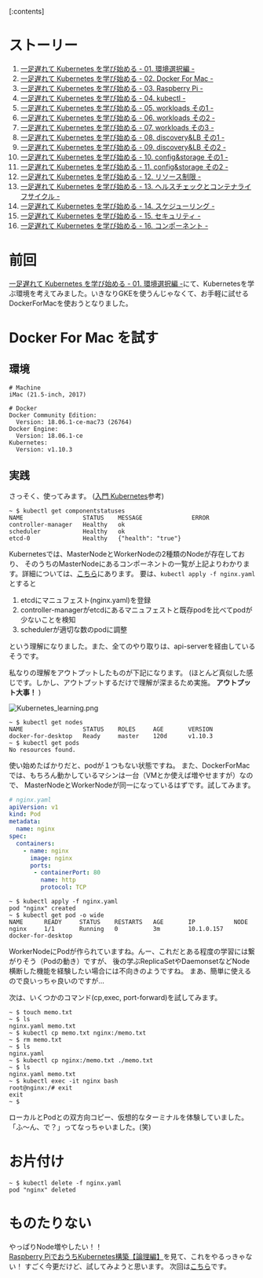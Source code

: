 <!-- 
title: 一足遅れて Kubernetes を学び始める - 02. Docker For Mac -
date: 2019-04-27T00:00:00+09:00
draft: false
description: 
image: 
icon: 😎
-->

[:contents]

# ストーリー
1. [一足遅れて Kubernetes を学び始める - 01. 環境選択編 -](BASE_URL/blog/contents/start_the_learning_kubernetes_01)
1. [一足遅れて Kubernetes を学び始める - 02. Docker For Mac -](BASE_URL/blog/contents/start_the_learning_kubernetes_02)
1. [一足遅れて Kubernetes を学び始める - 03. Raspberry Pi -](BASE_URL/blog/contents/start_the_learning_kubernetes_03)
1. [一足遅れて Kubernetes を学び始める - 04. kubectl -](BASE_URL/blog/contents/start_the_learning_kubernetes_04)
1. [一足遅れて Kubernetes を学び始める - 05. workloads その1 -](BASE_URL/blog/contents/start_the_learning_kubernetes_05)
1. [一足遅れて Kubernetes を学び始める - 06. workloads その2 -](BASE_URL/blog/contents/start_the_learning_kubernetes_06)
1. [一足遅れて Kubernetes を学び始める - 07. workloads その3 -](BASE_URL/blog/contents/start_the_learning_kubernetes_07)
1. [一足遅れて Kubernetes を学び始める - 08. discovery&LB その1 -](BASE_URL/blog/contents/start_the_learning_kubernetes_08)
1. [一足遅れて Kubernetes を学び始める - 09. discovery&LB その2 -](BASE_URL/blog/contents/start_the_learning_kubernetes_09)
1. [一足遅れて Kubernetes を学び始める - 10. config&storage その1 -](BASE_URL/blog/contents/start_the_learning_kubernetes_10)
1. [一足遅れて Kubernetes を学び始める - 11. config&storage その2 -](BASE_URL/blog/contents/start_the_learning_kubernetes_11)
1. [一足遅れて Kubernetes を学び始める - 12. リソース制限 -](BASE_URL/blog/contents/start_the_learning_kubernetes_12)
1. [一足遅れて Kubernetes を学び始める - 13. ヘルスチェックとコンテナライフサイクル -](BASE_URL/blog/contents/start_the_learning_kubernetes_13)
1. [一足遅れて Kubernetes を学び始める - 14. スケジューリング -](BASE_URL/blog/contents/start_the_learning_kubernetes_14)
1. [一足遅れて Kubernetes を学び始める - 15. セキュリティ -](BASE_URL/blog/contents/start_the_learning_kubernetes_15)
1. [一足遅れて Kubernetes を学び始める - 16. コンポーネント -](BASE_URL/blog/contents/start_the_learning_kubernetes_16)

# 前回
[一足遅れて Kubernetes を学び始める - 01. 環境選択編 -](BASE_URL/blog/contents/start_the_learning_kubernetes_01)にて、Kubernetesを学ぶ環境を考えてみました。いきなりGKEを使うんじゃなくて、お手軽に試せるDockerForMacを使おうとなりました。

# Docker For Mac を試す

## 環境

```
# Machine
iMac (21.5-inch, 2017)
```
```
# Docker
Docker Community Edition:
  Version: 18.06.1-ce-mac73 (26764)
Docker Engine:
  Version: 18.06.1-ce
Kubernetes:
  Version: v1.10.3
```

## 実践
さっそく、使ってみます。 ([入門 Kubernetes](https://www.oreilly.co.jp/books/9784873118406/)参考)

```shell
~ $ kubectl get componentstatuses
NAME                 STATUS    MESSAGE              ERROR
controller-manager   Healthy   ok
scheduler            Healthy   ok
etcd-0               Healthy   {"health": "true"}
```
Kubernetesでは、MasterNodeとWorkerNodeの2種類のNodeが存在しており、
そのうちのMasterNodeにあるコンポーネントの一覧が上記よりわかります。詳細については、[こちら](https://qiita.com/tkusumi/items/c2a92cd52bfdb9edd613)にあります。
要は、`kubectl apply -f nginx.yaml` とすると

1. etcdにマニュフェスト(nginx.yaml)を登録
1. controller-managerがetcdにあるマニュフェストと既存podを比べてpodが少ないことを検知
1. schedulerが適切な数のpodに調整

という理解になりました。また、全てのやり取りは、api-serverを経由しているそうです。

私なりの理解をアウトプットしたものが下記になります。
(ほとんど真似した感じです。しかし、アウトプットするだけで理解が深まるため実施。 **アウトプット大事！** )

![Kubernetes_learning.png](https://qiita-image-store.s3.ap-northeast-1.amazonaws.com/0/143813/f53b8321-a01c-c03e-77cb-2e90a1ca30ef.png)


```shell
~ $ kubectl get nodes
NAME                 STATUS    ROLES     AGE       VERSION
docker-for-desktop   Ready     master    120d      v1.10.3
~ $ kubectl get pods
No resources found.
```
使い始めたばかりだと、podが１つもない状態ですね。
また、DockerForMacでは、もちろん動かしているマシンは一台（VMとか使えば増やせますが）なので、
MasterNodeとWorkerNodeが同一になっているはずです。試してみます。

```yaml
# nginx.yaml
apiVersion: v1
kind: Pod
metadata:
  name: nginx
spec:
  containers:
    - name: nginx
      image: nginx
      ports:
       - containerPort: 80
         name: http
         protocol: TCP
```

```shell
~ $ kubectl apply -f nginx.yaml
pod "nginx" created
~ $ kubectl get pod -o wide
NAME      READY     STATUS    RESTARTS   AGE       IP           NODE
nginx     1/1       Running   0          3m        10.1.0.157   docker-for-desktop
```

WorkerNodeにPodが作られていますね。んー、これだとある程度の学習には繋がりそう（Podの動き）ですが、
後の学ぶReplicaSetやDaemonsetなどNode横断した機能を経験したい場合には不向きのようですね。
まあ、簡単に使えるので良いっちゃ良いのですが...

次は、いくつかのコマンド(cp,exec, port-forward)を試してみます。

```shell
~ $ touch memo.txt
~ $ ls
nginx.yaml memo.txt
~ $ kubectl cp memo.txt nginx:/memo.txt
~ $ rm memo.txt
~ $ ls
nginx.yaml
~ $ kubectl cp nginx:/memo.txt ./memo.txt
~ $ ls
nginx.yaml memo.txt
~ $ kubectl exec -it nginx bash
root@nginx:/# exit
exit
~ $
```

ローカルとPodとの双方向コピー、仮想的なターミナルを体験していました。
「ふ〜ん、で？」ってなっちゃいました。(笑)

# お片付け

```shell
~ $ kubectl delete -f nginx.yaml
pod "nginx" deleted
```

# ものたりない
やっぱりNode増やしたい！！
[Raspberry PiでおうちKubernetes構築【論理編】](https://qiita.com/go_vargo/items/29f6d832ea0a289b4778)を見て、これをやるっきゃない！
すごく今更だけど、試してみようと思います。
次回は[こちら](BASE_URL/blog/contents/start_the_learning_kubernetes_03)です。
